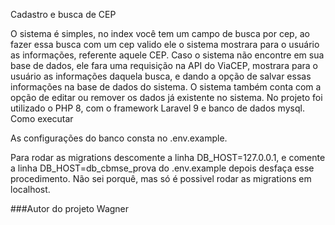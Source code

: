 Cadastro e busca de CEP

O sistema é simples, no index você tem um campo de busca por cep, ao fazer essa busca com um cep valido ele o sistema mostrara para o usuário as informações, referente aquele CEP. Caso o sistema não encontre em sua base de dados, ele fara uma requisição na API do ViaCEP, mostrara para o usuário as informações daquela busca, e dando a opção de salvar essas informações na base de dados do sistema. O sistema também conta com a opção de editar ou remover os dados já existente no sistema. No projeto foi utilizado o PHP 8, com o framework Laravel 9 e banco de dados mysql.
Como executar

As configurações do banco consta no .env.example.

Para rodar as migrations descomente a linha DB_HOST=127.0.0.1, e comente a linha DB_HOST=db_cbmse_prova do .env.example
depois desfaça esse procedimento. Não sei porquê, mas só é possivel rodar as migrations em localhost.


###Autor do projeto Wagner
